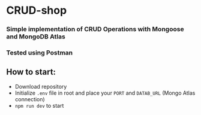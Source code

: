 CRUD-shop
=========
### Simple implementation of CRUD Operations with Mongoose and MongoDB Atlas
### Tested using Postman
How to start:
-------------
* Download repository
* Initialize `.env` file in root and place your `PORT` and `DATAB_URL` (Mongo Atlas connection)
* `npm run dev` to start
